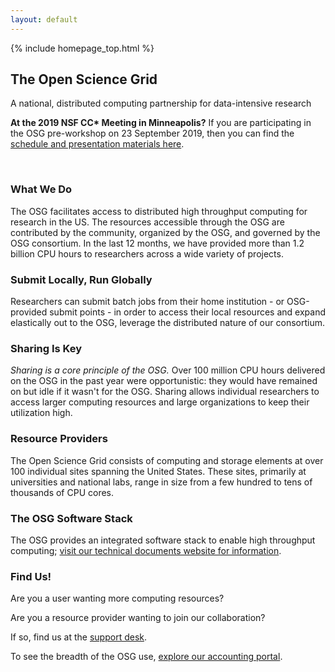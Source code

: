 ```yaml
---
layout: default
---
```


{% include homepage_top.html %}

## The Open Science Grid

A national, distributed computing partnership for data-intensive research

<div id="osg-special-banner">
  <p class="special-banner-1">
    <strong>At the 2019 NSF CC* Meeting in Minneapolis?</strong> If you are
    participating in the OSG pre-workshop on 23 September 2019, then you can
    find the <a href="https://docs.google.com/document/d/1kxaPY-wkDaZBiwyzkxwX3Zgx0-KcjM_1BAotnMKzfec/edit">
    schedule and presentation materials here</a>.
  </p>
</div>

<br/>
<div class="row">
  <div class="col-lg-4">
    <h3>What We Do</h3>
    <p>The OSG facilitates access to distributed high throughput computing for research in the US.
    The resources accessible through the OSG are contributed by the community, organized by the OSG, and governed by the OSG consortium.
    In the last 12 months, we have provided more than 1.2 billion CPU hours to researchers across a wide variety of projects.
    </p>
  </div>
  <div class="col-lg-4">
    <h3>Submit Locally, Run Globally</h3>
    <p>Researchers can submit batch jobs from their home institution - or OSG-provided submit points - in order to access their local resources and expand
    elastically out to the OSG, leverage the distributed nature of our consortium.</p>
  </div>
  <div class="col-lg-4">
    <h3>Sharing Is Key</h3>
    <p><em>Sharing is a core principle of the OSG.</em>  Over 100 million CPU hours delivered on the OSG in the past year were opportunistic: they would have remained on but idle
if it wasn't for the OSG. Sharing allows individual researchers to access larger computing resources and large organizations to keep their utilization high.</p>
  </div>
</div>
<div class="row">
  <div class="col-lg-4">
    <h3>Resource Providers</h3>
    <p>The Open Science Grid consists of computing and storage elements at over 100 individual sites spanning the United States.
    These sites, primarily at universities and national labs, range in size from a few hundred to tens of thousands of CPU cores.</p>
  </div>
  <div class="col-lg-4">
    <h3>The OSG Software Stack</h3>
    <p>The OSG provides an integrated software stack to enable high throughput computing; <a href="docs/">visit our technical documents website for information</a>.</p>
  </div>
  <div class="col-lg-4">
    <h3>Find Us!</h3>
    <p>Are you a user wanting more computing resources?</p>
    <p>Are you a resource provider wanting to join our collaboration?</p>
    <p>If so, find us at the <a href="https://support.opensciencegrid.org">support desk</a>.</p>
    <p>To see the breadth of the OSG use, <a href="https://gracc.opensciencegrid.org">explore our accounting portal</a>.</p>
  </div>
</div>

